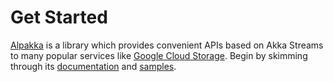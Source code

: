 # Get Started

[Alpakka](https://github.com/akka/alpakka) is a library which provides convenient APIs based on Akka Streams to many popular services like [Google Cloud Storage](https://doc.akka.io/docs/alpakka/current/google-cloud-storage.html). Begin by skimming through its [documentation](https://doc.akka.io/docs/alpakka/current) and [samples](https://github.com/akka/alpakka-samples).